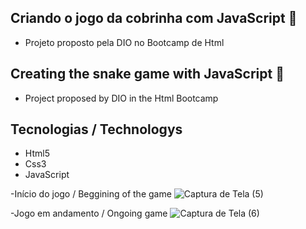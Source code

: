 ## Criando o jogo da cobrinha com JavaScript :snake:

- Projeto proposto pela DIO no Bootcamp de Html



## Creating the snake game with JavaScript :snake:

- Project proposed by DIO in the Html Bootcamp



## Tecnologias / Technologys

- Html5
- Css3
- JavaScript



-Início do jogo / Beggining of the game
![Captura de Tela (5)](https://user-images.githubusercontent.com/85373250/123184214-9b793a80-d469-11eb-862d-e7bedbb54237.png)


-Jogo em andamento / Ongoing game
![Captura de Tela (6)](https://user-images.githubusercontent.com/85373250/123184293-c2d00780-d469-11eb-8271-962c40eae67a.png)

